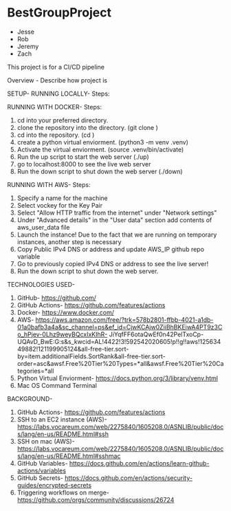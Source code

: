 # BestGroupProject

* Jesse
* Rob
* Jeremy
* Zach

This project is for a CI/CD pipeline

Overview - Describe how project is



SETUP-
RUNNING LOCALLY- 
Steps:


RUNNING WITH DOCKER- 
Steps:
1. cd into your preferred directory.
2. clone the repository into the directory. (git clone <repository>)
3. cd into the repository. (cd <repository name>)
4. create a python virtual enviorment. (python3 -m venv .venv)
5. Activate the virtual enviorment. (source .venv/bin/activate)
6. Run the up script to start the web server (./up)
7. go to localhost:8000 to see the live web server
8. Run the down script to shut down the web server (./down)

RUNNING WITH AWS-
Steps:
1. Specify a name for the machine
2. Select vockey for the Key Pair
3. Select "Allow HTTP traffic from the internet" under "Network settings"
4. Under "Advanced details" in the "User data" section add contents of aws_user_data file
5. Launch the instance!
Due to the fact that we are running on temporary instances, another step is necessary
6. Copy Public IPv4 DNS or address and update AWS_IP github repo variable
7. Go to previously copied IPv4 DNS or address to see the live server!
8. Run the down script to shut down the web server.




TECHNOLOGIES USED- 
1. GitHub- https://github.com/
2. GitHub Actions- https://github.com/features/actions
3. Docker- https://www.docker.com/
4. AWS- https://aws.amazon.com/free/?trk=578b2801-ffbb-4021-a1db-01a0bafb3a4a&sc_channel=ps&ef_id=CjwKCAjw0ZiiBhBKEiwA4PT9z3Co_hPjev-0Lhz9weyBQcxIxKIhR-    JiYqfFF6otaQwEf0n42PelTxoCp-UQAvD_BwE:G:s&s_kwcid=AL!4422!3!592542020605!p!!g!!aws!12563449882!121199905124&all-free-tier.sort-          by=item.additionalFields.SortRank&all-free-tier.sort-order=asc&awsf.Free%20Tier%20Types=*all&awsf.Free%20Tier%20Categories=*all
5. Python Virtual Enviorment- https://docs.python.org/3/library/venv.html
6. Mac OS Command Terminal

BACKGROUND- 
1. GitHub Actions- https://github.com/features/actions
2. SSH to an EC2 instance (AWS)- https://labs.vocareum.com/web/2275840/1605208.0/ASNLIB/public/docs/lang/en-us/README.html#ssh
3. SSH on mac (AWS)- https://labs.vocareum.com/web/2275840/1605208.0/ASNLIB/public/docs/lang/en-us/README.html#sshmac
4. GitHub Variables- https://docs.github.com/en/actions/learn-github-actions/variables
5. GitHub Secrets- https://docs.github.com/en/actions/security-guides/encrypted-secrets
6. Triggering workflows on merge- https://github.com/orgs/community/discussions/26724

